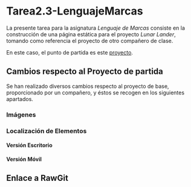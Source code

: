 # Tarea2.3-LenguajeMarcas
La presente tarea para la asignatura *Lenguaje de Marcas* consiste en la construcción de una página estática para el proyecto *Lunar Lander*, tomando como referencia el proyecto de otro compañero de clase.

En este caso, el punto de partida es este [proyecto](https://github.com/shamshir/Lunar_Lander).
## Cambios respecto al Proyecto de partida
Se han realizado diversos cambios respecto al proyecto de base, proporcionado por un compañero, y éstos se recogen en los siguientes apartados.
### Imágenes
### Localización de Elementos
#### Versión Escritorio
#### Versión Móvil
## Enlace a RawGit

